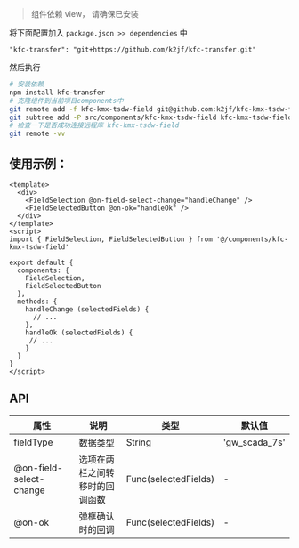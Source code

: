 > 组件依赖 view， 请确保已安装

将下面配置加入 `package.json >> dependencies` 中

`"kfc-transfer": "git+https://github.com/k2jf/kfc-transfer.git"`

然后执行

```bash
# 安装依赖
npm install kfc-transfer
# 克隆组件到当前项目components中
git remote add -f kfc-kmx-tsdw-field git@github.com:k2jf/kfc-kmx-tsdw-field.git
git subtree add -P src/components/kfc-kmx-tsdw-field kfc-kmx-tsdw-field master --squash
# 检查一下是否成功连接远程库 kfc-kmx-tsdw-field
git remote -vv
```




## 使用示例：
```vue
<template>
  <div>
    <FieldSelection @on-field-select-change="handleChange" />
    <FieldSelectedButton @on-ok="handleOk" />
  </div>
</template>
<script>
import { FieldSelection, FieldSelectedButton } from '@/components/kfc-kmx-tsdw-field'

export default {
  components: {
    FieldSelection,
    FieldSelectedButton
  },
  methods: {
    handleChange (selectedFields) {
      // ...
    },
    handleOk (selectedFields) {
     // ...
    }
  }
}
</script>

```
## API

| 属性                    | 说明                           | 类型                 | 默认值        |
| ----------------------- | ------------------------------ | -------------------- | ------------- |
| fieldType               | 数据类型                       | String               | 'gw_scada_7s' |
| @on-field-select-change | 选项在两栏之间转移时的回调函数 | Func(selectedFields) | -             |
| @on-ok                  | 弹框确认时的回调               | Func(selectedFields) | -             |
